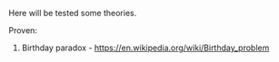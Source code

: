 Here will be tested some theories.

Proven:
1. Birthday paradox - https://en.wikipedia.org/wiki/Birthday_problem